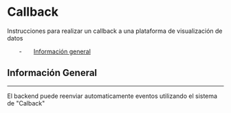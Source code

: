 # Callback
Instrucciones para realizar un callback a una plataforma de visualización de datos

        -       [Información general](#informacion+general)
  
 
## Información General
-----------------------

El backend puede reenviar automaticamente eventos utilizando el sistema de "Calback"
